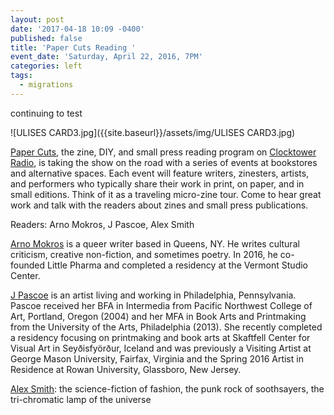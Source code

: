 ```yaml
---
layout: post
date: '2017-04-18 10:09 -0400'
published: false
title: 'Paper Cuts Reading '
event_date: 'Saturday, April 22, 2016, 7PM'
categories: left
tags:
  - migrations
---
```



continuing to test

![ULISES CARD3.jpg]({{site.baseurl}}/assets/img/ULISES CARD3.jpg)

[Paper Cuts](http://clocktower.org/series/paper-cuts), the zine, DIY, and small press reading program on [Clocktower Radio](http://clocktower.org/radio), is taking the show on the road with a series of events at bookstores and alternative spaces.  Each event will feature writers, zinesters, artists, and performers who typically share their work in print, on paper, and in small editions.  Think of it as a traveling micro-zine tour.  Come to hear great work and talk with the readers about zines and small press publications.

Readers: Arno Mokros, J Pascoe, Alex Smith 

[Arno Mokros](http://arno-press.tumblr.com/zines) is a queer writer based in Queens, NY. He writes cultural criticism, creative non-fiction, and sometimes poetry. In 2016, he co-founded Little Pharma and completed a residency at the Vermont Studio Center.

[J Pascoe](http://jpascoe.com/home.html) is an artist living and working in Philadelphia, Pennsylvania.  Pascoe received her BFA in Intermedia from Pacific Northwest College of Art, Portland, Oregon (2004) and her MFA in Book Arts and Printmaking from the University of the Arts, Philadelphia (2013). She recently completed a residency focusing on printmaking and book arts at Skaftfell Center for Visual Art in Seyðisfyörður, Iceland and was previously a Visiting Artist at George Mason University, Fairfax, Virginia and the Spring 2016 Artist in Residence at Rowan University, Glassboro, New Jersey.

[Alex Smith](http://metropolarity.net/tag/alex-smith/): the science-fiction of fashion, the punk rock of soothsayers, the tri-chromatic lamp of the universe
